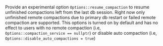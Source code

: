 Provide an experimental option `Options::resume_compaction` to resume unfinished compactions left from the last db session. Right now only unfinished remote compactions due to primary db restart or failed remote compaction are supported. This options is turned on by default and has no effect to users with no remote compaction (i.e, `Options::compaction_service == nullptr`) or disable auto compaction (i.e, `Options::disable_auto_compactions = true`)

